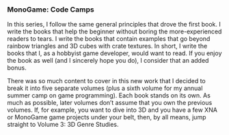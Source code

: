 ### MonoGame: Code Camps

In this series, I follow the same general principles that drove the first book. I write the books that help the beginner without boring the more-experienced readers to tears. I write the books that contain examples that go beyond rainbow triangles and 3D cubes with crate textures. In short, I write the books that I, as a hobbyist game developer, would want to read. If you enjoy the book as well (and I sincerely hope you do), I consider that an added bonus.

There was so much content to cover in this new work that I decided to break it into five separate volumes (plus a sixth volume for my annual summer camp on game programming). Each book stands on its own. As much as possible, later volumes don’t assume that you own the previous volumes. If, for example, you want to dive into 3D and you have a few XNA or MonoGame game projects under your belt, then, by all means, jump straight to Volume 3: 3D Genre Studies.